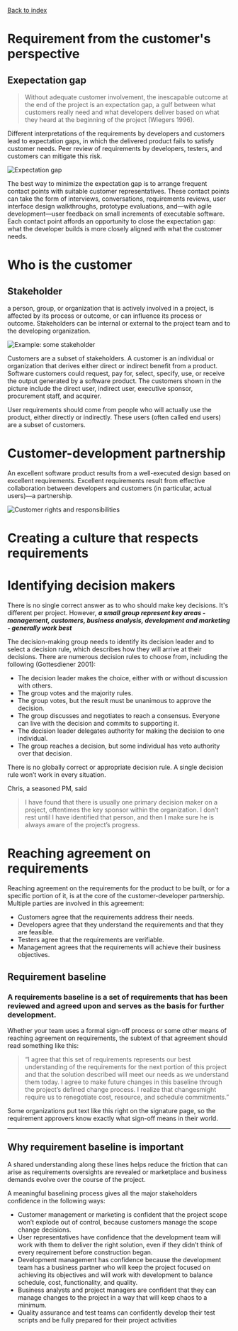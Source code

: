 [Back to index](../req_eng_index.md)

# Requirement from the customer's perspective

## Exepectation gap

> Without adequate customer involvement, the inescapable outcome at the end
> of the project is an expectation gap, a gulf between what customers really
> need and what developers deliver based on what they heard at the beginning
> of the project (Wiegers 1996).

Different interpretations of the requirements by developers and customers lead to expectation gaps, in which the delivered product fails to satisfy customer needs. Peer review of requirements by developers, testers, and customers can mitigate this risk.

![Expectation gap](imgs/expectation_gap.png)

The best way to minimize the expectation gap is to arrange frequent contact points with suitable customer representatives. These contact points can take the form of interviews, conversations, requirements reviews, user interface design walkthroughs, prototype evaluations, and—with agile development—user feedback on small increments of executable software. Each contact point affords an opportunity to close the expectation gap: what the developer builds is more closely aligned with what the customer needs.

# Who is the customer

## Stakeholder

a person, group, or organization that is actively involved in a project, is affected by its process or outcome, or can influence its process or outcome. Stakeholders can be internal or external to the project team and to the developing organization.

![Example: some stakeholder](imgs/stakeholders.png)

Customers are a subset of stakeholders. A customer is an individual or organization that derives either direct or indirect benefit from a product. Software customers could request, pay for, select, specify, use, or receive the output generated by a software product. The customers shown in the picture include the direct user, indirect user, executive sponsor, procurement staff, and acquirer.

User requirements should come from people who will actually use the product, either directly or indirectly. These users (often called end users) are a subset of customers.

# Customer-development partnership

An excellent software product results from a well-executed design based on excellent requirements. Excellent requirements result from effective collaboration between developers and customers (in particular, actual users)—a partnership.

![Customer rights and responsibilities](imgs/customer_right_and_responsibility.png)

# Creating a culture that respects requirements

# Identifying decision makers

There is no single correct answer as to who should make key decisions. It's different per project. However, _**a small group represent key areas - management, customers, business analysis, development and marketing - generally work best**_

The decision-making group needs to identify its decision leader and to select a decision rule, which describes how they will arrive at their decisions. There are numerous decision rules to choose from, including the following (Gottesdiener 2001):

- The decision leader makes the choice, either with or without discussion with others.
- The group votes and the majority rules.
- The group votes, but the result must be unanimous to approve the decision.
- The group discusses and negotiates to reach a consensus. Everyone can live with the decision
  and commits to supporting it.
- The decision leader delegates authority for making the decision to one individual.
- The group reaches a decision, but some individual has veto authority over that decision.

There is no globally correct or appropriate decision rule. A single decision rule won’t work in every situation.

Chris, a seasoned PM, said

> I have found that there is usually one primary decision maker on a project,
> oftentimes the key sponsor within the organization.
> I don’t rest until I have identified that person,
> and then I make sure he is always aware of the project’s progress.

# Reaching agreement on requirements

Reaching agreement on the requirements for the product to be built, or for a specific portion of it, is at the core of the customer-developer partnership. Multiple parties are involved in this agreement:

- Customers agree that the requirements address their needs.
- Developers agree that they understand the requirements and that they are feasible.
- Testers agree that the requirements are verifiable.
- Management agrees that the requirements will achieve their business objectives.

## Requirement baseline

### **A requirements baseline is a set of requirements that has been reviewed and agreed upon and serves as the basis for further development.**

Whether your team uses a formal sign-off process or some other means of reaching agreement on requirements, the subtext of that agreement should read something like this:

> “I agree that this set of requirements represents our best understanding of the requirements for the next portion of this project and that the solution described will meet our needs as we understand them today.
> I agree to make future changes in this baseline through the project’s defined change process.
> I realize that changesmight require us to renegotiate cost, resource, and schedule commitments.”

Some organizations put text like this right on the signature page, so the requirement approvers know exactly what sign-off means in their world.

---

## Why requirement baseline is important

A shared understanding along these lines helps reduce the friction that can arise as requirements oversights are revealed or marketplace and business demands evolve over the course of the project.

A meaningful baselining process gives all the major stakeholders confidence in the following ways:

- Customer management or marketing is confident that the project scope won’t explode out of control, because customers manage the scope change decisions.
- User representatives have confidence that the development team will work with them to deliver the right solution, even if they didn’t think of every requirement before construction began.
- Development management has confidence because the development team has a business partner who will keep the project focused on achieving its objectives and will work with development to balance schedule, cost, functionality, and quality.
- Business analysts and project managers are confident that they can manage changes to the project in a way that will keep chaos to a minimum.
- Quality assurance and test teams can confidently develop their test scripts and be fully prepared for their project activities
